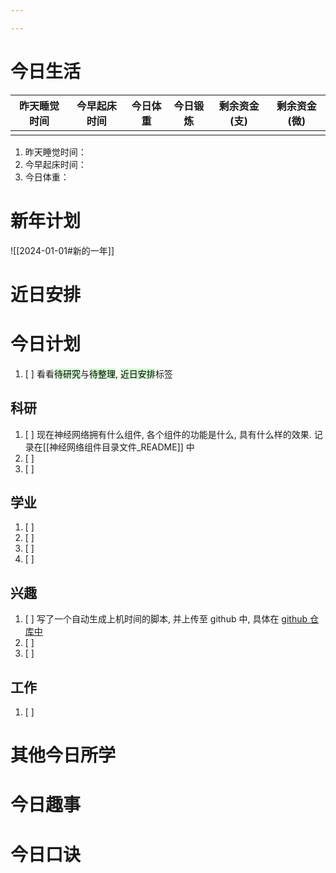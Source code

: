 ```yaml
---

---
```

# 今日生活

| 昨天睡觉时间 | 今早起床时间 | 今日体重 | 今日锻炼 | 剩余资金(支) | 剩余资金(微) |
| ------ | ------ | ---- | ---- | ------- | ------- |
|        |        |      |      |         |         |

1. 昨天睡觉时间：
2. 今早起床时间：
3. 今日体重：

# 新年计划

![[2024-01-01#新的一年]]

# 近日安排

# 今日计划

1. [ ] 看看<mark style="background: #BBFABBA6;">待研究</mark>与<mark style="background: #BBFABBA6;">待整理</mark>,  <mark style="background: #BBFABBA6;">近日安排</mark>标签

## 科研

1. [ ] 现在神经网络拥有什么组件, 各个组件的功能是什么, 具有什么样的效果. 记录在[[神经网络组件目录文件_README]] 中
2. [ ] 
3. [ ] 

## 学业

1. [ ] 
2. [ ] 
3. [ ] 
4. [ ] 

## 兴趣

1. [ ] 写了一个自动生成上机时间的脚本, 并上传至 github 中, 具体在 [github 仓库中](https://github.com/LouisDong95/NUIST-IntelligentVision)
2. [ ] 
3. [ ] 

## 工作

1. [ ] 

# 其他今日所学



# 今日趣事



# 今日口诀


